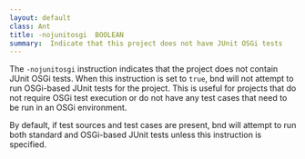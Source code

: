 ```yaml
---
layout: default
class: Ant
title: -nojunitosgi  BOOLEAN
summary:  Indicate that this project does not have JUnit OSGi tests
---
```


The `-nojunitosgi` instruction indicates that the project does not contain JUnit OSGi tests. When this instruction is set to `true`, bnd will not attempt to run OSGi-based JUnit tests for the project. This is useful for projects that do not require OSGi test execution or do not have any test cases that need to be run in an OSGi environment.

By default, if test sources and test cases are present, bnd will attempt to run both standard and OSGi-based JUnit tests unless this instruction is specified.
